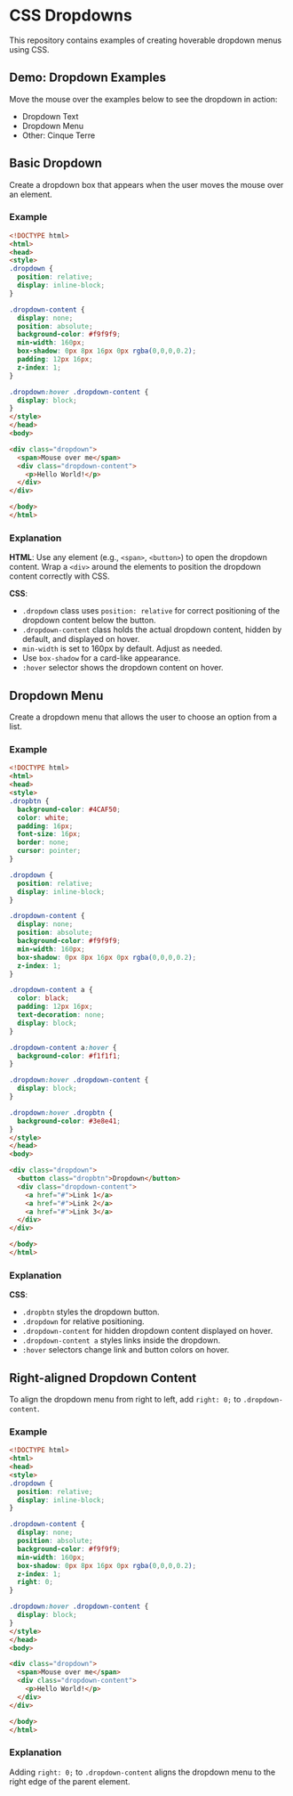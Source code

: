 # CSS Dropdowns
This repository contains examples of creating hoverable dropdown menus using CSS.
## Demo: Dropdown Examples
Move the mouse over the examples below to see the dropdown in action:
- Dropdown Text
- Dropdown Menu
- Other: Cinque Terre
## Basic Dropdown
Create a dropdown box that appears when the user moves the mouse over an element.

### Example

```html
<!DOCTYPE html>
<html>
<head>
<style>
.dropdown {
  position: relative;
  display: inline-block;
}

.dropdown-content {
  display: none;
  position: absolute;
  background-color: #f9f9f9;
  min-width: 160px;
  box-shadow: 0px 8px 16px 0px rgba(0,0,0,0.2);
  padding: 12px 16px;
  z-index: 1;
}

.dropdown:hover .dropdown-content {
  display: block;
}
</style>
</head>
<body>

<div class="dropdown">
  <span>Mouse over me</span>
  <div class="dropdown-content">
    <p>Hello World!</p>
  </div>
</div>

</body>
</html>
```

### Explanation

**HTML**: Use any element (e.g., `<span>`, `<button>`) to open the dropdown content. Wrap a `<div>` around the elements to position the dropdown content correctly with CSS.

**CSS**:
- `.dropdown` class uses `position: relative` for correct positioning of the dropdown content below the button.
- `.dropdown-content` class holds the actual dropdown content, hidden by default, and displayed on hover.
- `min-width` is set to 160px by default. Adjust as needed.
- Use `box-shadow` for a card-like appearance.
- `:hover` selector shows the dropdown content on hover.

## Dropdown Menu

Create a dropdown menu that allows the user to choose an option from a list.

### Example

```html
<!DOCTYPE html>
<html>
<head>
<style>
.dropbtn {
  background-color: #4CAF50;
  color: white;
  padding: 16px;
  font-size: 16px;
  border: none;
  cursor: pointer;
}

.dropdown {
  position: relative;
  display: inline-block;
}

.dropdown-content {
  display: none;
  position: absolute;
  background-color: #f9f9f9;
  min-width: 160px;
  box-shadow: 0px 8px 16px 0px rgba(0,0,0,0.2);
  z-index: 1;
}

.dropdown-content a {
  color: black;
  padding: 12px 16px;
  text-decoration: none;
  display: block;
}

.dropdown-content a:hover {
  background-color: #f1f1f1;
}

.dropdown:hover .dropdown-content {
  display: block;
}

.dropdown:hover .dropbtn {
  background-color: #3e8e41;
}
</style>
</head>
<body>

<div class="dropdown">
  <button class="dropbtn">Dropdown</button>
  <div class="dropdown-content">
    <a href="#">Link 1</a>
    <a href="#">Link 2</a>
    <a href="#">Link 3</a>
  </div>
</div>

</body>
</html>
```

### Explanation

**CSS**:
- `.dropbtn` styles the dropdown button.
- `.dropdown` for relative positioning.
- `.dropdown-content` for hidden dropdown content displayed on hover.
- `.dropdown-content a` styles links inside the dropdown.
- `:hover` selectors change link and button colors on hover.

## Right-aligned Dropdown Content

To align the dropdown menu from right to left, add `right: 0;` to `.dropdown-content`.

### Example

```html
<!DOCTYPE html>
<html>
<head>
<style>
.dropdown {
  position: relative;
  display: inline-block;
}

.dropdown-content {
  display: none;
  position: absolute;
  background-color: #f9f9f9;
  min-width: 160px;
  box-shadow: 0px 8px 16px 0px rgba(0,0,0,0.2);
  z-index: 1;
  right: 0;
}

.dropdown:hover .dropdown-content {
  display: block;
}
</style>
</head>
<body>

<div class="dropdown">
  <span>Mouse over me</span>
  <div class="dropdown-content">
    <p>Hello World!</p>
  </div>
</div>

</body>
</html>
```

### Explanation

Adding `right: 0;` to `.dropdown-content` aligns the dropdown menu to the right edge of the parent element.


